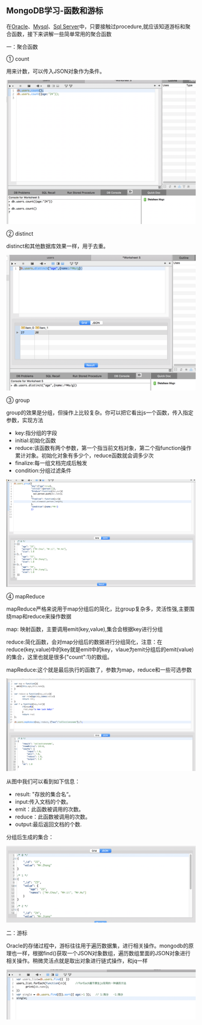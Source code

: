<h2><b>MongoDB学习-函数和游标</b></h2>
<p>在<a href="https://www.oracle.com/index.html">Oracle</a>、<a href="http://www.mysql.com/">Mysql</a>、<a href="http://www.microsoft.com/zh-cn/server-cloud/products/sql-server/overview.aspx?wt.mc_id=AID529507_SEM_EMT-MSFT_ZH_CEServer_China_Search-Baidu0164">Sql Server</a>中，只要接触过procedure,就应该知道游标和聚合函数，接下来讲解一些简单常用的聚合函数</p>
<p>一：聚合函数</p>
<p>① count</p>
<p>用来计数，可以传入JSON对象作为条件。</p>
<img src="https://github.com/ShaunChou/Sc-Study-view/blob/master/imag/MongoDB/mongodb_count_1.png" />
<p>② distinct</p>
<p>distinct和其他数据库效果一样，用于去重。</p>
<img src="https://github.com/ShaunChou/Sc-Study-view/blob/master/imag/MongoDB/mongodb_distinct_1.png"/>
<p>③ group</p>
<p>group的效果是分组，但操作上比较复杂。你可以把它看出js一个函数，传入指定参数，实现方法</p>
<ul>
  <li>key:指分组的字段</li>
  <li>initial:初始化函数</li>
  <li>reduce:该函数有两个参数，第一个指当前文档对象，第二个指function操作累计对象。初始化对象有多少个，reduce函数就会调多少次</li>
  <li>finalize:每一组文档完成后触发</li>
  <li>condition:分组过滤条件</li>
</ul>
<img src="https://github.com/ShaunChou/Sc-Study-view/blob/master/imag/MongoDB/mongodb_group_1.png"/>
<p>④ mapReduce</p>
<p>mapReduce严格来说用于map分组后的简化，比group复杂多，灵活性强,主要围绕map和reduce来操作数据</p>
<p>map: 映射函数，主要调用emit(key,value),集合会根据key进行分组</p>
<p>reduce:简化函数，会对map分组后的数据进行分组简化，注意：在reduce(key,value)中的key就是emit中的key，vlaue为emit分组后的emit(value)的集合，这里也就是很多{"count":1}的数组。</p>
<p>mapReduce:这个就是最后执行的函数了，参数为map，reduce和一些可选参数</p>
<img src="https://github.com/ShaunChou/Sc-Study-view/blob/master/imag/MongoDB/mongodb_mapReduce_1.png"/>
<p>从图中我们可以看到如下信息：</p>
<ul>
  <li>result: "存放的集合名“。</li>
  <li>input:传入文档的个数。</li>
  <li>emit：此函数被调用的次数。</li>
  <li>reduce：此函数被调用的次数。</li>
  <li>output:最后返回文档的个数.</li>
</ul>
<p>分组后生成的集合：</p>
<img src="https://github.com/ShaunChou/Sc-Study-view/blob/master/imag/MongoDB/mongodb_mapReduce_2.png"/>

<p>二：游标</p>
<p>Oracle的存储过程中，游标往往用于遍历数据集，进行相关操作。mongodb的原理也一样，根据find()获取一个JSON对象数组，遍历数组里面的JSON对象进行相关操作。稍微灵活点就是取出对象进行链式操作，和jq一样</p>
<img src ="https://github.com/ShaunChou/Sc-Study-view/blob/master/imag/MongoDB/mongdb_cursor_1.png"/>
